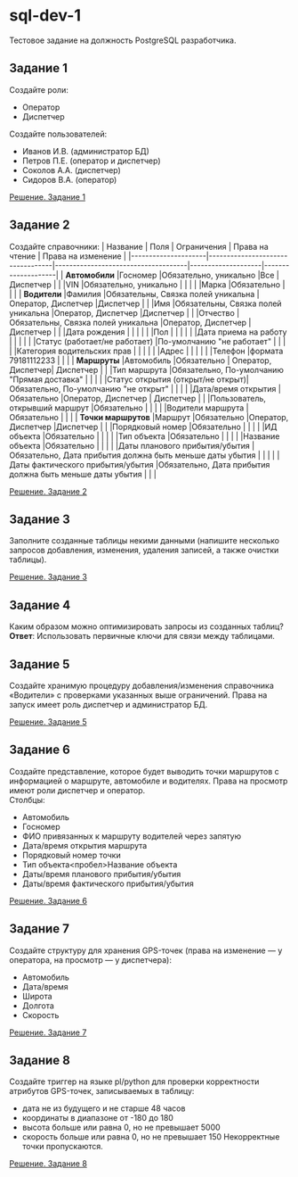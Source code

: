 # sql-dev-1
Тестовое задание на должность PostgreSQL разработчика.

## Задание 1

Создайте роли:
+ Оператор
+ Диспетчер

Создайте пользователей:
+ Иванов И.В. (администратор БД)
+ Петров П.Е. (оператор и диспетчер)
+ Соколов А.А. (диспетчер)
+ Сидоров В.А. (оператор)

[Решение. Задание 1](Task1.sql)

## Задание 2

Создайте справочники:
| Название            | Поля                             | Ограничения                         | Права на чтение    | Права на изменение |
|---------------------|----------------------------------|-------------------------------------|--------------------|--------------------|
| **Автомобили**      |Госномер                          |Обязательно, уникально               |Все                 |Диспетчер           |
|                     |VIN                               |Обязательно, уникально               |                    |                    |
|                     |Марка                             |Обязательно                          |                    |                    |
| **Водители**        |Фамилия                           |Обязательны, Связка полей уникальна  |Оператор, Диспетчер |Диспетчер           |
|                     |Имя                               |Обязательны, Связка полей уникальна  |Оператор, Диспетчер |Диспетчер           |
|                     |Отчество                          |Обязательны, Связка полей уникальна  |Оператор, Диспетчер |Диспетчер           |
|                     |Дата рождения                     |                                     |                    |                    |
|                     |Пол                               |                                     |                    |                    |
|                     |Дата приема на работу             |                                     |                    |                    |
|                     |Статус (работает/не работает)     |По-умолчанию "не работает"           |                    |                    |
|                     |Категория водительских прав       |                                     |                    |                    |
|                     |Адрес                             |                                     |                    |                    |
|                     |Телефон                           |формата 79181112233                  |                    |                    |
| **Маршруты**        |Автомобиль                        |Обязательно                          | Оператор, Диспетчер| Диспетчер          |
|                     |Тип маршрута                      |Обязательно, По-умолчанию "Прямая доставка" |             |                    |
|                     |Статус открытия (открыт/не открыт)|Обязательно, По-умолчанию "не открыт" |                   |                    |
|                     |Дата/время открытия               |Обязательно                          |Оператор, Диспетчер | Диспетчер          |
|                     |Пользователь, открывший маршрут   |Обязательно                          |                    |                    |
|                     |Водители маршрута                 |Обязательно                          |                    |                    |
| **Точки маршрутов** |Маршрут                           |Обязательно                          |Оператор, Диспетчер |Диспетчер           |
|                     |Порядковый номер                  |Обязательно                          |                    |                    |
|                     |ИД объекта                        |Обязательно                          |                    |                    |
|                     |Тип объекта                       |Обязательно                          |                    |                    |
|                     |Название объекта                  |Обязательно                          |                    |                    |
|                     |Даты планового прибытия/убытия    |Обязательно, Дата прибытия должна быть меньше даты убытия |          |         |
|                     |Даты фактического прибытия/убытия |Обязательно, Дата прибытия должна быть меньше даты убытия |          |         |

[Решение. Задание 2](Task2.sql)

## Задание 3
Заполните созданные таблицы некими данными (напишите несколько запросов добавления, изменения, удаления записей, а также очистки таблицы).

[Решение. Задание 3](Task3.sql)

## Задание 4
Каким образом можно оптимизировать запросы из созданных таблиц?  
**Ответ**: Использовать первичные ключи для связи между таблицами.

## Задание 5
Создайте хранимую процедуру добавления/изменения справочника «Водители» с проверками указанных выше ограничений. 
Права на запуск имеет роль диспетчер и администратор БД.

[Решение. Задание 5](Task5.sql)

## Задание 6
Создайте представление, которое будет выводить точки маршрутов с информацией о маршруте, автомобиле и водителях.
Права на просмотр имеют роли диспетчер и оператор.  
Столбцы:
+ Автомобиль
+ Госномер
+ ФИО привязанных к маршруту водителей через запятую
+ Дата/время открытия маршрута
+ Порядковый номер точки
+ Тип объекта<пробел>Название объекта
+ Даты/время планового прибытия/убытия
+ Даты/время фактического прибытия/убытия

[Решение. Задание 6](Task6.sql)

## Задание 7
Создайте структуру для хранения GPS-точек (права на изменение — у оператора, на просмотр — у диспетчера):
+ Автомобиль
+ Дата/время
+ Широта
+ Долгота
+ Скорость
 
[Решение. Задание 7](Task7.sql)

## Задание 8
Создайте триггер на языке pl/python для проверки корректности атрибутов GPS-точек, записываемых в таблицу:
+ дата не из будущего и не старше 48 часов
+ координаты в диапазоне от -180 до 180
+ высота больше или равна 0, но не превышает 5000
+ скорость больше или равна 0, но не превышает 150
Некорректные точки пропускаются.

[Решение. Задание 8](Task8.sql)
